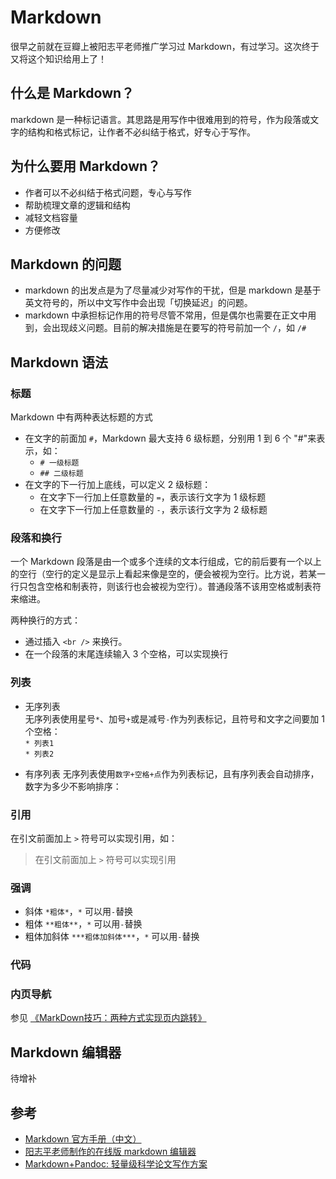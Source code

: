 # Markdown  

很早之前就在豆瓣上被阳志平老师推广学习过 Markdown，有过学习。这次终于又将这个知识给用上了！
  
## 什么是 Markdown？

markdown 是一种标记语言。其思路是用写作中很难用到的符号，作为段落或文字的结构和格式标记，让作者不必纠结于格式，好专心于写作。

## 为什么要用 Markdown？

- 作者可以不必纠结于格式问题，专心与写作
- 帮助梳理文章的逻辑和结构
- 减轻文档容量
- 方便修改

## Markdown 的问题

- markdown 的出发点是为了尽量减少对写作的干扰，但是 markdown 是基于英文符号的，所以中文写作中会出现「切换延迟」的问题。
- markdown 中承担标记作用的符号尽管不常用，但是偶尔也需要在正文中用到，会出现歧义问题。目前的解决措施是在要写的符号前加一个 `/`，如 `/#`

## Markdown 语法

### 标题

Markdown 中有两种表达标题的方式

- 在文字的前面加 `#`，Markdown 最大支持 6 级标题，分别用 1 到 6 个 "#"来表示，如：
  + `# 一级标题`
  + `## 二级标题`
- 在文字的下一行加上底线，可以定义 2 级标题：
  + 在文字下一行加上任意数量的 `=`，表示该行文字为  1 级标题
  + 在文字下一行加上任意数量的 `-`，表示该行文字为  2 级标题

### 段落和换行

一个 Markdown 段落是由一个或多个连续的文本行组成，它的前后要有一个以上的空行（空行的定义是显示上看起来像是空的，便会被视为空行。比方说，若某一行只包含空格和制表符，则该行也会被视为空行）。普通段落不该用空格或制表符来缩进。

两种换行的方式：

- 通过插入 `<br />` 来换行。
- 在一个段落的末尾连续输入 3 个空格，可以实现换行

### 列表

- 无序列表   
无序列表使用星号`*`、加号`+`或是减号`-`作为列表标记，且符号和文字之间要加 1 个空格：   
`* 列表1`   
`* 列表2`   

- 有序列表
无序列表使用`数字+空格+点`作为列表标记，且有序列表会自动排序，数字为多少不影响排序：  

### 引用

在引文前面加上 `>` 符号可以实现引用，如：

>在引文前面加上 `>` 符号可以实现引用

### 强调
- 斜体 `*粗体*`，`*` 可以用`-`替换
- 粗体 `**粗体**`，`*` 可以用`-`替换
- 粗体加斜体 `***粗体加斜体***`，`*` 可以用`-`替换
### 代码

### 内页导航

参见 [《MarkDown技巧：两种方式实现页内跳转》](http://www.cnblogs.com/JohnTsai/p/4027229.html)

## Markdown 编辑器

待增补

## 参考
- [Markdown 官方手册（中文）](http://www.markdown.cn/)
- [阳志平老师制作的在线版 markdown 编辑器](http://pandoc.herokuapp.com/)
- [Markdown+Pandoc: 轻量级科学论文写作方案](https://mxlsw.wordpress.com/2012/11/04/markdownpandoc-%E8%BD%BB%E9%87%8F%E7%BA%A7%E7%A7%91%E5%AD%A6%E8%AE%BA%E6%96%87%E5%86%99%E4%BD%9C%E6%96%B9%E6%A1%88/)